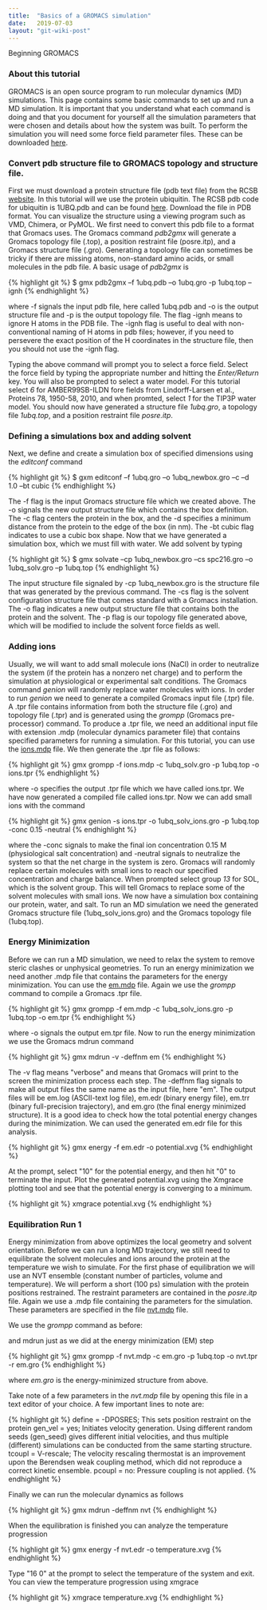 ```yaml
---
title:  "Basics of a GROMACS simulation"
date:   2019-07-03
layout: "git-wiki-post"
---
```


Beginning GROMACS

### About this tutorial

GROMACS is an open source program to run molecular dynamics (MD) simulations. This page contains some basic commands to set up and run a MD simulation. It is important that you understand what each command is doing and that you document for yourself all the simulation parameters that were chosen and details about how the system was built.  To perform the simulation you will need some force field parameter files. These can be downloaded [here](https://github.com/jamesmccarty/GROMACS_parameter_files).

### Convert pdb structure file to GROMACS topology and structure file.

First we must download a protein structure file (pdb text file) from the RCSB [website](https://www.rcsb.org). In this tutorial will we use the protein ubiquitin. The RCSB pdb code for ubiquitin is 1UBQ.pdb and can be found [here](https://www.rcsb.org/structure/1ubq). Download the file in PDB format. You can visualize the structure using a viewing program such as VMD, Chimera, or PyMOL. We first need to convert this pdb file to a format that Gromacs uses. The Gromacs command *pdb2gmx* will generate a Gromacs topology file (.top), a position restraint file (posre.itp), and a Gromacs structure file (.gro). Generating a topology file can sometimes be tricky if there are missing atoms, non-standard amino acids, or small molecules in the pdb file. A basic usage of *pdb2gmx* is

{% highlight git %}
$ gmx pdb2gmx –f 1ubq.pdb –o 1ubq.gro -p 1ubq.top –ignh
{% endhighlight %}

where -f signals the input pdb file, here called 1ubq.pdb and -o is the output structure file and -p is the output topology file. The flag -ignh means to ignore H atoms in the PDB file. The -ignh flag is useful to deal with non-conventional naming of H atoms in pdb files; however, if you need to persevere the exact position of the H coordinates in the structure file, then you should not use the -ignh flag.

Typing the above command will prompt you to select a force field. Select the force field by typing the appropriate number and hitting the *Enter/Return* key. You will also be prompted to select a water model. For this tutorial select *6* for AMBER99SB-ILDN fore fields from Lindorff-Larsen et al., Proteins 78, 1950-58, 2010, and when promted, select *1* for the TIP3P water model. You should now have generated a structure file *1ubq.gro*, a topology file *1ubq.top*, and a position restraint file *posre.itp*.

### Defining a simulations box and adding solvent

Next, we define and create a simulation box of specified dimensions using the *editconf* command

{% highlight git %}
$ gxm editconf –f 1ubq.gro –o 1ubq_newbox.gro –c –d 1.0 –bt cubic
{% endhighlight %}

The -f flag is the input Gromacs structure file which we created above. The -o signals the new output structure file which contains the box definition. The -c flag centers the protein in the box, and the -d specifies a minimum distance from the protein to the edge of the box (in nm). The -bt cubic flag indicates to use a cubic box shape. Now that we have generated a simulation box, which we must fill with water. We add solvent by typing

{% highlight git %}
$ gmx solvate –cp 1ubq_newbox.gro –cs spc216.gro –o 1ubq_solv.gro –p 1ubq.top
{% endhighlight %}

The input structure file signaled by -cp 1ubq_newbox.gro is the structure file that was generated by the previous command. The -cs flag is the solvent configuration structure file that comes standard with a Gromacs installation. The -o flag indicates a new output structure file that contains both the protein and the solvent. The -p flag is our topology file generated above, which will be modified to include the solvent force fields as well.

### Adding ions

Usually, we will want to add small molecule ions (NaCl) in order to neutralize the system (if the protein has a nonzero net charge) and to perform the simulation at physiological or experimental salt conditions. The Gromacs command *genion* will randomly replace water molecules with ions. In order to run *genion* we need to generate a compiled Gromacs input file (.tpr) file. A .tpr file contains information from both the structure file (.gro) and topology file (.tpr) and is generated using the *grompp* (Gromacs pre-processor) command. To produce a .tpr file, we need an additional input file with extension .mdp (molecular dynamics parameter file) that contains specified parameters for running a simulation. For this tutorial, you can use the [ions.mdp](https://github.com/jamesmccarty/GROMACS_parameter_files/blob/master/ions.mdp) file. We then generate the .tpr file as follows:

{% highlight git %}
gmx grompp -f ions.mdp -c 1ubq_solv.gro -p 1ubq.top -o ions.tpr
{% endhighlight %}

where -o specifies the output .tpr file which we have called ions.tpr. We have now generated a compiled file called ions.tpr. Now we can add small ions with the command

{% highlight git %}
gmx genion -s ions.tpr -o 1ubq_solv_ions.gro -p 1ubq.top -conc 0.15 -neutral
{% endhighlight %}

where the -conc signals to make the final ion concentration 0.15 M (physiological salt concentration) and -neutral signals to neutralize the system so that the net charge in the system is zero. Gromacs will randomly replace certain molecules with small ions to reach our specified concentration and charge balance. When prompted select group *13* for SOL, which is the solvent group. This will tell Gromacs to replace some of the solvent molecules with small ions. We now have a simulation box containing our protein, water, and salt. To run an MD simulation we need the generated Gromacs structure file (1ubq_solv_ions.gro) and the Gromacs topology file (1ubq.top).

### Energy Minimization

Before we can run a MD simulation, we need to relax the system to remove steric clashes or unphysical geometries. To run an energy minimization we need another .mdp file that contains the parameters for the energy minimization. You can use the [em.mdp](https://github.com/jamesmccarty/GROMACS_parameter_files/blob/master/em.mdp) file. Again we use the *grompp* command to compile a Gromacs .tpr file.

{% highlight git %}
gmx grompp -f em.mdp -c 1ubq_solv_ions.gro -p 1ubq.top -o em.tpr
{% endhighlight %}

where -o signals the output em.tpr file. Now to run the energy minimization we use the Gromacs mdrun command

{% highlight git %}
gmx mdrun -v -deffnm em
{% endhighlight %}

The -v flag means "verbose" and means that Gromacs will print to the screen the minimization process each step. The -deffnm flag signals to make all output files the same name as the input file, here "em". The output files will be em.log (ASCII-text log file), em.edr (binary energy file), em.trr (binary full-precision trajectory), and em.gro (the final energy minimized structure). It is a good idea to check how the total potential energy changes during the minimization. We can used the generated em.edr file for this analysis.

{% highlight git %}
gmx energy -f em.edr -o potential.xvg
{% endhighlight %}

At the prompt, select "10" for the potential energy, and then hit "0" to terminate the input. Plot the generated potential.xvg using the Xmgrace plotting tool and see that the potential energy is converging to a minimum.

{% highlight git %}
xmgrace potential.xvg
{% endhighlight %}

### Equilibration Run 1

Energy minimization from above optimizes the local geometry and solvent orientation. Before we can run a long MD trajectory, we still need to equilibrate the solvent molecules and ions around the protein at the temperature we wish to simulate. For the first phase of equilibration we will use an NVT ensemble (constant number of particles, volume and temperature). We will perform a short (100 ps) simulation with the protein positions restrained. The restraint parameters are contained in the *posre.itp* file. Again we use a .mdp file containing the parameters for the simulation. These parameters are specified in the file [nvt.mdp](https://github.com/jamesmccarty/GROMACS_parameter_files/blob/master/nvt.mdp) file.

We use the *grompp* command as before:

and mdrun just as we did at the energy minimization (EM) step

{% highlight git %}
gmx grompp -f nvt.mdp -c em.gro -p 1ubq.top -o nvt.tpr -r em.gro
{% endhighlight %}

where *em.gro* is the energy-minimized structure from above.

Take note of a few parameters in the *nvt.mdp* file by opening this file in a text editor of your choice. A few important lines to note are:

{% highlight git %}
define = -DPOSRES; This sets position restraint on the protein
gen_vel = yes; Initiates velocity generation. Using different random seeds (gen_seed) gives different initial velocities, and thus multiple (different) simulations can be conducted from the same starting structure.
tcoupl = V-rescale; The velocity rescaling thermostat is an improvement upon the Berendsen weak coupling method, which did not reproduce a correct kinetic ensemble.
pcoupl = no: Pressure coupling is not applied.
{% endhighlight %}

Finally we can run the molecular dynamics as follows

{% highlight git %}
gmx mdrun -deffnm nvt
{% endhighlight %}

When the equilibration is finished you can analyze the temperature progression

{% highlight git %}
gmx energy -f nvt.edr -o temperature.xvg
{% endhighlight %}

Type "16 0" at the prompt to select the temperature of the system and exit. You can view the temperature progression using xmgrace

{% highlight git %}
xmgrace temperature.xvg
{% endhighlight %}
